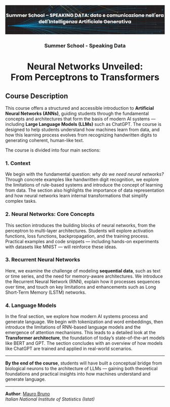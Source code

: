 <div align="center">
    <img src="resources/logo.png" alt="Summer School - Speaking Data Logo">
</div>
<div align="center">
    <h3 align="center">
        Summer School - Speaking Data
    <h3>
</div>

<h1 align="center">
     Neural Networks Unveiled: </br>
    From Perceptrons to Transformers
</h1>

## Course Description

This course offers a structured and accessible introduction to **Artificial Neural Networks (ANNs)**, guiding students through the fundamental concepts and architectures that form the basis of modern AI systems — including **Large Language Models (LLMs)** such as ChatGPT. The course is designed to help students understand how machines learn from data, and how this learning process evolves from recognizing handwritten digits to generating coherent, human-like text.

The course is divided into four main sections:

### 1. Context
We begin with the fundamental question: *why do we need neural networks?* Through concrete examples like handwritten digit recognition, we explore the limitations of rule-based systems and introduce the concept of learning from data. The section also highlights the importance of data representation and how neural networks learn internal transformations that simplify complex tasks.

### 2. Neural Networks: Core Concepts
This section introduces the building blocks of neural networks, from the perceptron to multi-layer architectures. Students will explore activation functions, loss functions, backpropagation, and the training process. Practical examples and code snippets — including hands-on experiments with datasets like MNIST — will reinforce these ideas.

### 3. Recurrent Neural Networks
Here, we examine the challenge of modeling **sequential data**, such as text or time series, and the need for memory-aware architectures. We introduce the Recurrent Neural Network (RNN), explain how it processes sequences over time, and touch on key limitations and enhancements such as Long Short-Term Memory (LSTM) networks.

### 4. Language Models
In the final section, we explore how modern AI systems process and generate language. We begin with tokenization and word embeddings, then introduce the limitations of RNN-based language models and the emergence of attention mechanisms. This leads to a detailed look at the **Transformer architecture**, the foundation of today’s state-of-the-art models like BERT and GPT. The section concludes with an overview of how models like ChatGPT are trained and applied in real-world scenarios.

---

**By the end of the course**, students will have built a conceptual bridge from biological neurons to the architecture of LLMs — gaining both theoretical foundations and practical insights into how machines understand and generate language.

---

**Author**: [Mauro Bruno](https://www.researchgate.net/profile/Mauro-Bruno-2)  
*Italian National Institute of Statistics (Istat)*

